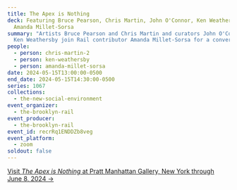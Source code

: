 ```yaml
---
title: The Apex is Nothing
deck: Featuring Bruce Pearson, Chris Martin, John O'Connor, Ken Weathersby, and
  Amanda Millet-Sorsa
summary: "Artists Bruce Pearson and Chris Martin and curators John O'Connor and
  Ken Weathersby join Rail contributor Amanda Millet-Sorsa for a conversation. "
people:
  - person: chris-martin-2
  - person: ken-weathersby
  - person: amanda-millet-sorsa
date: 2024-05-15T13:00:00-0500
end_date: 2024-05-15T14:30:00-0500
series: 1067
collections:
  - the-new-social-environment
event_organizer:
  - the-brooklyn-rail
event_producer:
  - the-brooklyn-rail
event_id: recrRq1ENDDZb8veg
event_platform:
  - zoom
soldout: false
---
```

[V﻿isit *The Apex is Nothing* at Pratt Manhattan Gallery, New York through June 8, 2024 →](https://www.pratt.edu/events/the-apex-is-nothing/)